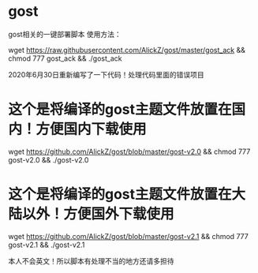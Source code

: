 # gost
 gost相关的一键部署脚本
 使用方法：
 
wget https://raw.githubusercontent.com/AlickZ/gost/master/gost_ack && chmod 777 gost_ack && ./gost_ack

 2020年6月30日重新编写了一下代码！处理代码里面的错误项目

#  这个是将编译的gost主题文件放置在国内！方便国内下载使用

wget https://github.com/AlickZ/gost/blob/master/gost-v2.0 && chmod 777 gost-v2.0 && ./gost-v2.0

# 这个是将编译的gost主题文件放置在大陆以外！方便国外下载使用

wget https://github.com/AlickZ/gost/blob/master/gost-v2.1 && chmod 777 gost-v2.1 && ./gost-v2.1

本人不会英文！所以脚本有处理不当的地方还请多担待